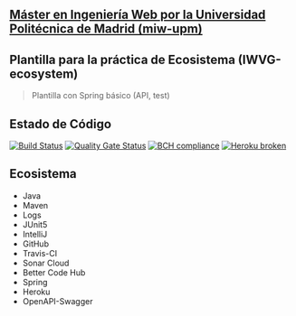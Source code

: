 ## [Máster en Ingeniería Web por la Universidad Politécnica de Madrid (miw-upm)](http://miw.etsisi.upm.es)
## Plantilla para la práctica de Ecosistema (IWVG-ecosystem)
> Plantilla con Spring básico (API, test) 

## Estado de Código
[![Build Status](https://travis-ci.org/pablo10pf/iwvg-ecosystem-pablo-perez.svg?branch=develop)](https://travis-ci.org/pablo10pf/iwvg-ecosystem-pablo-perez)
[![Quality Gate Status](https://sonarcloud.io/api/project_badges/measure?project=es.upm.miw%3Aiwvg-ecosystem-pablo-perez&metric=alert_status)](https://sonarcloud.io/dashboard?id=es.upm.miw%3Aiwvg-ecosystem-pablo-perez)
[![BCH compliance](https://bettercodehub.com/edge/badge/pablo10pf/iwvg-ecosystem-pablo-perez?branch=develop)](https://bettercodehub.com/)
[![Heroku broken](https://iwvg-ecosystem-pablo-perez.herokuapp.com/system/version-badge)](https://iwvg-ecosystem-pablo-perez.herokuapp.com/swagger-ui.html)
## Ecosistema
* Java
* Maven
* Logs
* JUnit5
* IntelliJ
* GitHub
* Travis-CI
* Sonar Cloud
* Better Code Hub
* Spring
* Heroku
* OpenAPI-Swagger
